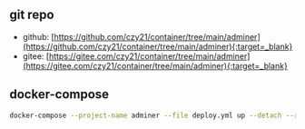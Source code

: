 ## git repo
  - github: [https://github.com/czy21/container/tree/main/adminer](https://github.com/czy21/container/tree/main/adminer){:target=_blank}
  - gitee: [https://gitee.com/czy21/container/tree/main/adminer](https://gitee.com/czy21/container/tree/main/adminer){:target=_blank}
## docker-compose
```bash
docker-compose --project-name adminer --file deploy.yml up --detach --remove-orphans
```